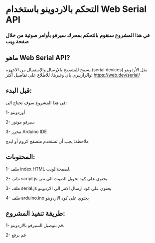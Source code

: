 # التحكم بالاردوينو باستخدام Web Serial API
### في هذا المشروع سنقوم بالتحكم بمحرك سيرفو بأوامر صوتية من خلال صفحة ويب
## ماهو Web Serial API?
يسمح للمتصفح بالإرسال والإستقبال من الاجهزة (serial devices) مثل الأردوينو والرازبيري باي وغيرها.
للاطلاع على تفاصيل أكثر: https://web.dev/serial/

## قبل البدء:
في هذا المشروع سوف تحتاج الى:

1- أوردوينو 

2- سيرفو موتور

3- محرر Arduino IDE

ملاحظة: يجب أن تستخدم متصفح كروم أو ايدج


## المحتوىات:
 
 1-  ملف index.HTML لصفحةالويب.
 
 2-  ملف script.js يحتوي على كود تحويل الصوت الى نص. 
 
 3- ملف serial.js يحتوي على كود ارسال الامر الى الاردوينو
 
 4- ملف arduino.ino يحتوي على كود الاردوينو
 
## طريقة تنفيذ المشروع:
 1- قم بتوصيل السيرفو بالاردوينو.
 
 2- قم برفع



